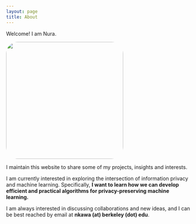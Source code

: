 ```yaml
---
layout: page
title: About
---
```


Welcome! I am Nura. 

<img style="width: 320px; height: 320px; border-radius: 10%;" src="{{site.baseurl}}/assets/images/nura.jpg"/>



I maintain this website to share some of my projects, insights and interests. 

I am currently interested in exploring the intersection of information privacy and machine learning. Specifically, <strong>I want to learn how we can develop efficient and practical algorithms for privacy-preserving machine learning.</strong>


I am always interested in discussing collaborations and new ideas, and I can be best reached by email at <b>nkawa (at) berkeley (dot) edu</b>.
